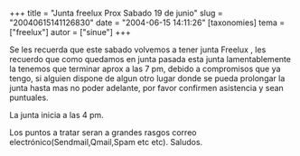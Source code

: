 +++
title = "Junta freelux Prox Sabado 19 de junio"
slug = "20040615141126830"
date = "2004-06-15 14:11:26"
[taxonomies]
tema = ["freelux"]
autor = ["sinue"]
+++

Se les recuerda que este sabado volvemos a tener junta Freelux , les
recuerdo que como quedamos en junta pasada esta junta lamentablemente la
tenemos que terminar aprox a las 7 pm, debido a compromisos que ya
tengo, si alguien dispone de algun otro lugar donde se pueda prolongar
la junta hasta mas no poder adelante, por favor confirmen asistencia y
sean puntuales.

La junta inicia a las 4 pm.

Los puntos a tratar seran a grandes rasgos correo
electrónico(Sendmail,Qmail,Spam etc etc). Saludos.

